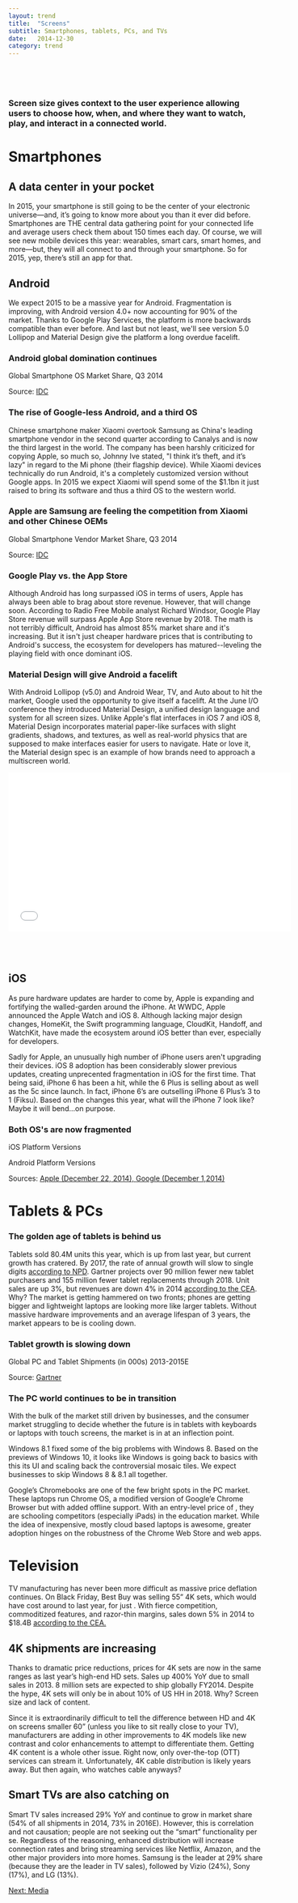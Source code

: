 ```yaml
---
layout: trend
title:  "Screens"
subtitle: Smartphones, tablets, PCs, and TVs
date:   2014-12-30
category: trend
---
```



<section style="margin-top:80px">
<h3>Screen size gives context to the user experience allowing users to choose how, when, and where they want to watch, play, and interact in a connected world.</h3>
</section>
</div>
<div class="jumbo-inner jumbo--smartphones">
	<div class="container container-wide">
		<div class="jumbo-text vcenter">
			<h1 class="hero">Smartphones</h1>
		</div>
	</div>
</div>
<div class="container container-wide">
<h2>A data center in your pocket</h2>
In 2015, your smartphone is still going to be the center of your electronic universe—and, it’s going to know more about you than it ever did before. Smartphones are THE central data gathering point for your connected life and average users check them about 150 times each day. Of course, we will see new mobile devices this year: wearables, smart cars, smart homes, and more—but, they will all connect to and through your smartphone. So for 2015, yep, there’s still an app for that.</p>
<h2>Android</h2>
<p>We expect 2015 to be a massive year for Android. Fragmentation is improving, with Android version 4.0+ now accounting for 90% of the market. Thanks to Google Play Services, the platform is more backwards compatible than ever before. And last but not least, we'll see version 5.0 Lollipop and Material Design give the platform a long overdue facelift.</p> 
<h3>Android global domination continues</h3> <p class="text-muted">Global Smartphone OS Market Share, Q3 2014</p> <div id="smartphoneOSmkt" style="chart chart-line"></div> <div class="source pull-right">Source: <a href="http://www.idc.com/prodserv/smartphone-os-market-share.jsp">IDC</a></div>

<h3>The rise of Google-less Android, and a third OS</h3>

<p>Chinese smartphone maker Xiaomi overtook Samsung as China's leading smartphone vendor in the second quarter according to Canalys and is now the third largest in the world. The company has been harshly criticized for copying Apple, so much so, Johnny Ive stated, "I think it’s theft, and it’s lazy" in regard to the Mi phone (their flagship device). While Xiaomi devices technically do run Android, it's a completely customized version without Google apps. In 2015 we expect Xiaomi will spend some of the $1.1bn it just raised to bring its software and thus a third OS to the western world.</p>

<h3>Apple are Samsung are feeling the competition from Xiaomi and other Chinese OEMs</h3>

<p class="text-muted">Global Smartphone Vendor Market Share, Q3 2014</p> <div id="smartphoneVendormkt" style="chart chart-line"></div> <div class="source pull-right">Source: <a href="http://www.idc.com/prodserv/smartphone-os-market-share.jsp">IDC</a></div> 

<h3>Google Play vs. the App Store</h3>
<p>Although Android has long surpassed iOS in terms of users, Apple has always been able to brag about store revenue. However, that will change soon. According to Radio Free Mobile analyst Richard Windsor, Google Play Store revenue will surpass Apple App Store revenue by 2018. The math is not terribly difficult, Android has almost 85% market share and it's increasing. But it isn't just cheaper hardware prices that is contributing to Android's success, the ecosystem for developers has matured--leveling the playing field with once dominant iOS.</p>

<h3>Material Design will give Android a facelift</h3>
<p>With Android Lollipop (v5.0) and Android Wear, TV, and Auto about to hit the market, Google used the opportunity to give itself a facelift. At the June I/O conference they introduced Material Design, a unified design language and system for all screen sizes. Unlike Apple's flat interfaces in iOS 7 and iOS 8, Material Design incorporates material paper-like surfaces with slight gradients, shadows, and textures, as well as real-world physics that are supposed to make interfaces easier for users to navigate. Hate or love it, the Material design spec is an example of how brands need to approach a multiscreen world.</p>
<div class="embed-responsive embed-responsive-16by9" style="margin:0 0 80px 0;"> <iframe class="embed-resposive-item" width="560" height="315" src="//www.youtube.com/embed/Q8TXgCzxEnw" frameborder="0" allowfullscreen></iframe> </div>
<h2>iOS</h2>
<p>As pure hardware updates are harder to come by, Apple is expanding and fortifying the walled-garden around the iPhone. At WWDC, Apple announced the Apple Watch and iOS 8. Although lacking major design changes, HomeKit, the Swift programming language, CloudKit, Handoff, and WatchKit, have made the ecosystem around iOS better than ever, especially for developers.</p> 
<p>
Sadly for Apple, an unusually high number of iPhone users aren't upgrading their devices. iOS 8 adoption has been considerably slower previous updates, creating unprecented fragmentation in iOS for the first time. That being said, iPhone 6 has been a hit, while the 6 Plus is selling about as well as the 5c since launch. In fact, iPhone 6’s are outselling iPhone 6 Plus’s 3 to 1 (Fiksu). Based on the changes this year, what will the iPhone 7 look like? Maybe it will bend...on purpose.</p>
<div class="grid">
<h3>Both OS's are now fragmented</h3>
<div class="col-1-2-xs">
	<p class="text-muted">iOS Platform Versions</p>
	<div id="iosversions" style="chart chart-donut"></div></div>
<div class="col-1-2-xs">
	<p class="text-muted">Android Platform Versions</p>
	<div id="androidversions" style="chart chart-donut"></div>
</div>
<div class="source pull-right">Sources: <a href="https://developer.apple.com/support/appstore/">Apple (December 22, 2014), </a><a href="http://developer.android.com/about/dashboards/index.html?utm_content=buffer07ca2&utm_source=buffer&utm_medium=twitter&utm_campaign=Buffer">Google (December 1,2014)</a></div>
</div>

</div> 

<div class="jumbo-inner jumbo--tablet">
	<div class="container container-wide">
		<div class="jumbo-text vcenter">
			<h1 class="hero">Tablets & PCs</h1>
		</div>
	</div>
</div>
<div class="container container-wide">

<h3>The golden age of tablets is behind us</h3>
<p>
Tablets sold 80.4M units this year, which is up from last year, but current growth has cratered. By 2017, the rate of annual growth will slow to single digits <a href="http://blogs.wsj.com/digits/2014/07/10/tablet-shipments-decline-for-the-first-time-npd/" class="href">according to NPD</a>. Gartner projects over 90 million fewer new tablet purchasers and 155 million fewer tablet replacements through 2018. Unit sales are up 3%, but revenues are down 4% in 2014 <a href="http://www.ce.org/News/News-Releases/Press-Releases/2014/Consumer-Electronics-Industry-Revenues-to-Reach-Al.aspx">according to the CEA</a>. Why? The market is getting hammered on two fronts; phones are getting bigger and lightweight laptops are looking more like larger tablets. Without massive hardware improvements and an average lifespan of 3 years, the market appears to be is cooling down. 
</p>

<h3>Tablet growth is slowing down</h3>
<p class="text-muted">Global PC and Tablet Shipments (in 000s) 2013-2015E</p>
<div id="deviceshipments" class="chart chart--line"></div>
<div class="source pull-right">Source: <a href="http://www.gartner.com/newsroom/id/2875017">Gartner</a></div>

<h3>The PC world continues to be in transition</h3>
<p>With the bulk of the market still driven by businesses, and the consumer market struggling to decide whether the future is in tablets with keyboards or laptops with touch screens, the market is in at an inflection point.</p>

<p>Windows 8.1 fixed some of the big problems with Windows 8. Based on the previews of Windows 10, it looks like Windows is going back to basics with this its UI and scaling back the controversial mosaic tiles. We expect businesses to skip Windows 8 & 8.1 all together.</p>

<p>Google’s Chromebooks are one of the few bright spots in the PC market. These laptops run Chrome OS, a modified version of Google’e Chrome Browser but with added offline support. With an entry-level price of , they are schooling competitors (especially iPads) in the education market. While the idea of inexpensive, mostly cloud based laptops is awesome,  greater adoption hinges on the robustness of the Chrome Web Store and web apps.</p>

</div>
<div class="jumbo-inner jumbo--tv">
	<div class="container container-wide">
		<div class="jumbo-text vcenter">
			<h1 class="hero">Television</h1>
		</div>
	</div>
</div>
<div class="container container-wide">
<p>TV manufacturing has never been more difficult as massive price deflation continues. On Black Friday, Best Buy was selling 55” 4K sets, which would have cost around  to  last year, for just .  With fierce competition, commoditized features, and razor-thin margins, sales down 5% in 2014 to $18.4B <a href="http://www.ce.org/News/News-Releases/Press-Releases/2014/Consumer-Electronics-Industry-Revenues-to-Reach-Al.aspx">according to the CEA.</a></p>
<h2>4K shipments are increasing</h2>
<p>Thanks to dramatic price reductions, prices for 4K sets are now in the same ranges as last year’s high-end HD sets. Sales up 400% YoY due to small sales in 2013. 8 million sets are expected to ship globally FY2014. Despite the hype, 4K sets will only be in about 10% of US HH in 2018. Why? Screen size and lack of content.</p>
<p>Since it is extraordinarily difficult to tell the difference between HD and 4K on screens smaller 60” (unless you like to sit really close to your TV), manufacturers are adding in other improvements to 4K models like new contrast and color enhancements to attempt to differentiate them. Getting 4K content is a whole other issue. Right now, only over-the-top (OTT) services can stream it. Unfortunately, 4K cable distribution is likely years away. But then again, who watches cable anyways?</p> 
<h2>Smart TVs are also catching on</h2>
<p>Smart TV sales increased 29% YoY and continue to grow in market share (54% of all shipments in 2014, 73% in 2016E). However, this is correlation and not causation; people are not seeking out the “smart” functionality per se. Regardless of the reasoning, enhanced distribution will increase connection rates and bring streaming services like Netflix, Amazon, and the other major providers into more homes. Samsung is the leader at 29% share (because they are the leader in TV sales), followed by Vizio (24%), Sony (17%), and LG (13%).</p><a href="/trend/2014/12/29/media/" style="margin:40px 0;" class="btn btn-primary">Next: Media</a>




